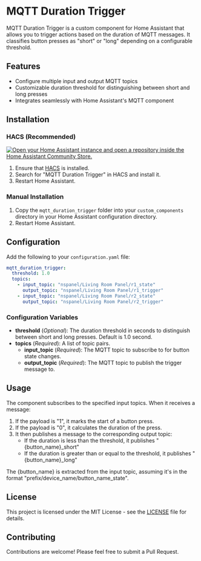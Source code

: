 # MQTT Duration Trigger

MQTT Duration Trigger is a custom component for Home Assistant that allows you to trigger actions based on the duration of MQTT messages. It classifies button presses as "short" or "long" depending on a configurable threshold.

## Features

- Configure multiple input and output MQTT topics
- Customizable duration threshold for distinguishing between short and long presses
- Integrates seamlessly with Home Assistant's MQTT component

## Installation

### HACS (Recommended)

[![Open your Home Assistant instance and open a repository inside the Home Assistant Community Store.](https://my.home-assistant.io/badges/hacs_repository.svg)](https://my.home-assistant.io/redirect/hacs_repository/?owner=MichaelAyles&repository=mqtt-duration-trigger&category=Integrations)

1. Ensure that [HACS](https://hacs.xyz/) is installed.
2. Search for "MQTT Duration Trigger" in HACS and install it.
3. Restart Home Assistant.

### Manual Installation

1. Copy the `mqtt_duration_trigger` folder into your `custom_components` directory in your Home Assistant configuration directory.
2. Restart Home Assistant.

## Configuration

Add the following to your `configuration.yaml` file:

```yaml
mqtt_duration_trigger:
  threshold: 1.0
  topics:
    - input_topic: "nspanel/Living Room Panel/r1_state"
      output_topic: "nspanel/Living Room Panel/r1_trigger"
    - input_topic: "nspanel/Living Room Panel/r2_state"
      output_topic: "nspanel/Living Room Panel/r2_trigger"
```

### Configuration Variables

- **threshold** (*Optional*): The duration threshold in seconds to distinguish between short and long presses. Default is 1.0 second.
- **topics** (*Required*): A list of topic pairs.
  - **input_topic** (*Required*): The MQTT topic to subscribe to for button state changes.
  - **output_topic** (*Required*): The MQTT topic to publish the trigger message to.

## Usage

The component subscribes to the specified input topics. When it receives a message:

1. If the payload is "1", it marks the start of a button press.
2. If the payload is "0", it calculates the duration of the press.
3. It then publishes a message to the corresponding output topic:
   - If the duration is less than the threshold, it publishes "{button_name}_short"
   - If the duration is greater than or equal to the threshold, it publishes "{button_name}_long"

The {button_name} is extracted from the input topic, assuming it's in the format "prefix/device_name/button_name_state".

## License

This project is licensed under the MIT License - see the [LICENSE](LICENSE) file for details.

## Contributing

Contributions are welcome! Please feel free to submit a Pull Request.
